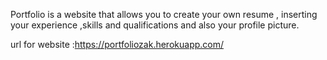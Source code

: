 Portfolio is a website that allows you to create your own resume , inserting your experience ,skills and qualifications and also your profile picture.

url for website :https://portfoliozak.herokuapp.com/
